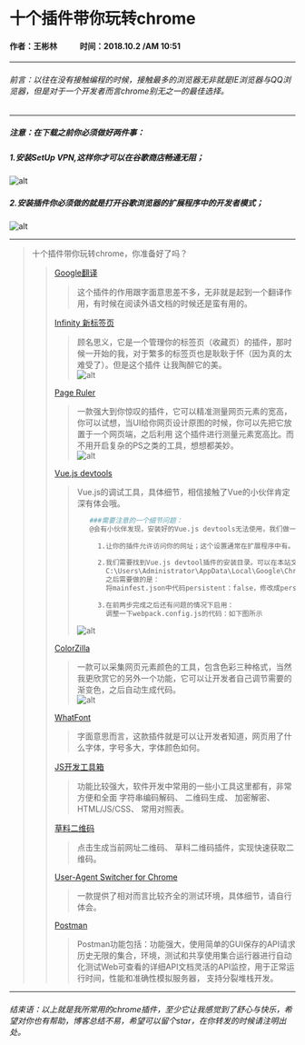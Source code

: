# 十个插件带你玩转chrome
#### 作者：王彬林 &nbsp;&nbsp; &nbsp; &nbsp; &nbsp; &nbsp;   时间：2018.10.2 /AM 10:51

--------------------------------------------------
###### 前言：以往在没有接触编程的时候，接触最多的浏览器无非就是IE浏览器与QQ浏览器，但是对于一个开发者而言chrome别无之一的最佳选择。

-------------------------------------------------------
##### *注意：在下载之前你必须做好两件事：*
##### *1.安装SetUp VPN,这样你才可以在谷歌商店畅通无阻；*
![alt](https://github.com/bigbigDreamer/TheDiaryBook/blob/master/blogs%26%26tools/setupvpn.gif)
##### *2.安装插件你必须做的就是打开谷歌浏览器的扩展程序中的开发者模式；*
![alt](https://github.com/bigbigDreamer/TheDiaryBook/blob/master/blogs%26%26tools/%E6%89%A9%E5%B1%95%E7%A8%8B%E5%BA%8F.gif)

--------------------------------------------------------------
>十个插件带你玩转chrome，你准备好了吗？
>>[Google翻译](https://chrome.google.com/webstore/detail/google-translate/aapbdbdomjkkjkaonfhkkikfgjllcleb)
>>>这个插件的作用跟字面意思差不多，无非就是起到一个翻译作用，有时候在阅读外语文档的时候还是蛮有用的。    
>>
>>[Infinity 新标签页](https://chrome.google.com/webstore/detail/infinity-new-tabproductiv/dbfmnekepjoapopniengjbcpnbljalfg)
>>>顾名思义，它是一个管理你的标签页（收藏页）的插件，那时候一开始的我，对于繁多的标签页也是耿耿于怀（因为真的太难受了）。但是这个插件
让我陶醉它的美。   
![alt](https://github.com/bigbigDreamer/TheDiaryBook/blob/master/blogs%26%26tools/inify.gif)
>>
>>[Page Ruler](https://chrome.google.com/webstore/detail/page-ruler/emliamioobfffbgcfdchabfibonehkme)
>>>一款强大到你惊叹的插件，它可以精准测量网页元素的宽高，你可以试想，当UI给你网页设计原图的时候，你可以先把它放置于一个网页端，之后利用
这个插件进行测量元素宽高比。而不用开启复杂的PS之类的工具，想想都美妙。  
![alt](https://github.com/bigbigDreamer/TheDiaryBook/blob/master/blogs%26%26tools/pageroule.gif)
>>
>>[Vue.js devtools](https://chrome.google.com/webstore/detail/vuejs-devtools/nhdogjmejiglipccpnnnanhbledajbpd)
>>>Vue.js的调试工具，具体细节，相信接触了Vue的小伙伴肯定深有体会哦。
>>>```bash
>>>    ###需要注意的一个细节问题：
>>>    @会有小伙伴发现，安装好的Vue.js devtools无法使用，我们做一下三点微调就可以解决了奥！
>>>    
>>>      1.让你的插件允许访问你的网址；这个设置通常在扩展程序中有。
>>>      
>>>      2.我们需要找到Vue.js devtool插件的安装目录。可以在本站文章chrome插件CRX文件的安装目录中找到插件的安装位置。话说来，我们真找不到插件的安装位置，可以在本地电脑搜索插件的ID：nhdogjmejiglipccpnnnanhbledajbpd。用户可以在插件列表中找到插件的ID,如下图所示。这是我在win8系统上chrome插件的安装位置
>>>        C:\Users\Administrator\AppData\Local\Google\Chrome\User Data\Default\Extensions\nhdogjmejiglipccpnnnanhbledajbpd\3.1.2_0
>>>        之后需要做的是：
>>>        将mainfest.json中代码persistent：false，修改成persistent：true
>>>        
>>>      3.在前两步完成之后还有问题的情况下启用：
>>>        调整一下webpack.config.js的代码：如下图所示 
>>>```
>>>  ![alt](https://github.com/bigbigDreamer/TheDiaryBook/blob/master/blogs%26%26tools/vue.js.png)
>>
>>[ColorZilla](https://chrome.google.com/webstore/detail/colorzilla/bhlhnicpbhignbdhedgjhgdocnmhomnp)
>>>一款可以采集网页元素颜色的工具，包含色彩三种格式，当然我更欣赏它的另外一个功能，它可以让开发者自己调节需要的渐变色，之后自动生成代码。   
![alt](https://github.com/bigbigDreamer/TheDiaryBook/blob/master/blogs%26%26tools/colorpix.gif)
>>
>>[WhatFont](https://chrome.google.com/webstore/detail/whatfont/jabopobgcpjmedljpbcaablpmlmfcogm)
>>>字面意思而言，这款插件就是可以让开发者知道，网页用了什么字体，字号多大，字体颜色如何。
>>
>>[JS开发工具箱](https://chrome.google.com/webstore/detail/%E5%BC%80%E5%8F%91%E5%B7%A5%E5%85%B7%E7%AE%B1/mflanociobpenleccopmoanpdbcjcanm)
>>>功能比较强大，软件开发中常用的一些小工具这里都有，非常方便和全面
   字符串编码解码、
   二维码生成、
   加密解密、
   HTML/JS/CSS、
   常用对照表。   
>>
>>[草料二维码](https://chrome.google.com/webstore/detail/%E8%8D%89%E6%96%99%E4%BA%8C%E7%BB%B4%E7%A0%81/moombeodfomdpjnpocobemoiaemednkg)
>>>点击生成当前网址二维码、
   草料二维码插件，实现快速获取二维码。
>>
>>[User-Agent Switcher for Chrome](https://chrome.google.com/webstore/detail/user-agent-switcher-for-c/djflhoibgkdhkhhcedjiklpkjnoahfmg)
>>>一款提供了相对而言比较齐全的测试环境，具体细节，请自行体会。
>>
>>[Postman](https://chrome.google.com/webstore/detail/postman/fhbjgbiflinjbdggehcddcbncdddomop?hl=en)
>>>Postman功能包括：功能强大，使用简单的GUI保存的API请求历史无限的集合，环境，测试和共享使用集合运行器进行自动化测试Web可查看的详细API文档灵活的API监控，用于正常运行时间，性能和准确性模拟服务器， 支持分裂堆栈开发。

-------------------------------------------------------------------------------
###### 结束语：以上就是我所常用的chrome插件，至少它让我感觉到了舒心与快乐，希望对你也有帮助，博客总结不易，希望可以留个star，在你转发的时候请注明出处。
